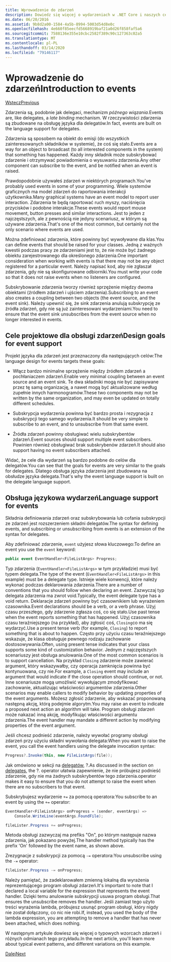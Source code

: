 ```yaml
---
title: Wprowadzenie do zdarzeń
description: Dowiedz się więcej o wydarzeniach w .NET Core i naszych celach projektowania języka dla wydarzeń w tym przeglądzie.
ms.date: 06/20/2016
ms.assetid: 9b8d2a00-1584-4a5b-8994-5003d54d8e0c
ms.openlocfilehash: 4e660f85eecfd5668919baf21a0d26f858faf5a6
ms.sourcegitcommit: 7588136e355e10cbc2582f389c90c127363c02a5
ms.translationtype: MT
ms.contentlocale: pl-PL
ms.lasthandoff: 03/14/2020
ms.locfileid: "79146117"
---
```

# <a name="introduction-to-events"></a><span data-ttu-id="6296c-103">Wprowadzenie do zdarzeń</span><span class="sxs-lookup"><span data-stu-id="6296c-103">Introduction to events</span></span>

[<span data-ttu-id="6296c-104">Wstecz</span><span class="sxs-lookup"><span data-stu-id="6296c-104">Previous</span></span>](delegates-patterns.md)

<span data-ttu-id="6296c-105">Zdarzenia są, podobnie jak delegaci, mechanizm *późnego wiązania.*</span><span class="sxs-lookup"><span data-stu-id="6296c-105">Events are, like delegates, a *late binding* mechanism.</span></span> <span data-ttu-id="6296c-106">W rzeczywistości zdarzenia są zbudowane na obsługę języka dla delegatów.</span><span class="sxs-lookup"><span data-stu-id="6296c-106">In fact, events are built on the language support for delegates.</span></span>

<span data-ttu-id="6296c-107">Zdarzenia są sposobem na obiekt do emisji (do wszystkich zainteresowanych składników w systemie), że coś się stało.</span><span class="sxs-lookup"><span data-stu-id="6296c-107">Events are a way for an object to broadcast (to all interested components in the system) that something has happened.</span></span> <span data-ttu-id="6296c-108">Każdy inny składnik może subskrybować zdarzenie i otrzymywać powiadomienia o wysuwaniu zdarzenia.</span><span class="sxs-lookup"><span data-stu-id="6296c-108">Any other component can subscribe to the event, and be notified when an event is raised.</span></span>

<span data-ttu-id="6296c-109">Prawdopodobnie używałeś zdarzeń w niektórych programach.</span><span class="sxs-lookup"><span data-stu-id="6296c-109">You've probably used events in some of your programming.</span></span> <span data-ttu-id="6296c-110">Wiele systemów graficznych ma model zdarzeń do raportowania interakcji użytkownika.</span><span class="sxs-lookup"><span data-stu-id="6296c-110">Many graphical systems have an event model to report user interaction.</span></span> <span data-ttu-id="6296c-111">Zdarzenia te będą raportować ruch myszy, naciśnięcia przycisków i podobne interakcje.</span><span class="sxs-lookup"><span data-stu-id="6296c-111">These events would report mouse movement, button presses and similar interactions.</span></span> <span data-ttu-id="6296c-112">Jest to jeden z najczęstszych, ale z pewnością nie jedyny scenariusz, w którym są używane zdarzenia.</span><span class="sxs-lookup"><span data-stu-id="6296c-112">That's one of the most common, but certainly not the only scenario where events are used.</span></span>

<span data-ttu-id="6296c-113">Można zdefiniować zdarzenia, które powinny być wywoływane dla klas.</span><span class="sxs-lookup"><span data-stu-id="6296c-113">You can define events that should be raised for your classes.</span></span> <span data-ttu-id="6296c-114">Jedną z ważnych kwestii podczas pracy ze zdarzeniami jest to, że nie może być żadnego obiektu zarejestrowanego dla określonego zdarzenia.</span><span class="sxs-lookup"><span data-stu-id="6296c-114">One important consideration when working with events is that there may not be any object registered for a particular event.</span></span> <span data-ttu-id="6296c-115">Należy napisać kod, aby nie zgłaszał zdarzenia, gdy nie są skonfigurowane odbiorniki.</span><span class="sxs-lookup"><span data-stu-id="6296c-115">You must write your code so that it does not raise events when no listeners are configured.</span></span>

<span data-ttu-id="6296c-116">Subskrybowanie zdarzenia tworzy również sprzężenie między dwoma obiektami (źródłem zdarzeń i ujściem zdarzenia).</span><span class="sxs-lookup"><span data-stu-id="6296c-116">Subscribing to an event also creates a coupling between two objects (the event source, and the event sink).</span></span> <span data-ttu-id="6296c-117">Należy upewnić się, że sink zdarzenia anulują subskrypcję ze źródła zdarzeń, gdy nie są już zainteresowani wydarzeniami.</span><span class="sxs-lookup"><span data-stu-id="6296c-117">You need to ensure that the event sink unsubscribes from the event source when no longer interested in events.</span></span>

## <a name="design-goals-for-event-support"></a><span data-ttu-id="6296c-118">Cele projektowe dla obsługi zdarzeń</span><span class="sxs-lookup"><span data-stu-id="6296c-118">Design goals for event support</span></span>

<span data-ttu-id="6296c-119">Projekt języka dla zdarzeń jest przeznaczony dla następujących celów:</span><span class="sxs-lookup"><span data-stu-id="6296c-119">The language design for events targets these goals:</span></span>

- <span data-ttu-id="6296c-120">Włącz bardzo minimalne sprzężenie między źródłem zdarzeń a pochłaniaczem zdarzeń.</span><span class="sxs-lookup"><span data-stu-id="6296c-120">Enable very minimal coupling between an event source and an event sink.</span></span> <span data-ttu-id="6296c-121">Te dwa składniki mogą nie być zapisywane przez tę samą organizację, a nawet mogą być aktualizowane według zupełnie innych harmonogramów.</span><span class="sxs-lookup"><span data-stu-id="6296c-121">These two components may not be written by the same organization, and may even be updated on totally different schedules.</span></span>

- <span data-ttu-id="6296c-122">Subskrypcja wydarzenia powinna być bardzo prosta i rezygnacja z subskrypcji tego samego wydarzenia.</span><span class="sxs-lookup"><span data-stu-id="6296c-122">It should be very simple to subscribe to an event, and to unsubscribe from that same event.</span></span>

- <span data-ttu-id="6296c-123">Źródła zdarzeń powinny obsługiwać wielu subskrybentów zdarzeń.</span><span class="sxs-lookup"><span data-stu-id="6296c-123">Event sources should support multiple event subscribers.</span></span> <span data-ttu-id="6296c-124">Powinien również obsługiwać brak subskrybenów zdarzeń.</span><span class="sxs-lookup"><span data-stu-id="6296c-124">It should also support having no event subscribers attached.</span></span>

<span data-ttu-id="6296c-125">Widać, że cele dla wydarzeń są bardzo podobne do celów dla delegatów.</span><span class="sxs-lookup"><span data-stu-id="6296c-125">You can see that the goals for events are very similar to the goals for delegates.</span></span>
<span data-ttu-id="6296c-126">Dlatego obsługa języka zdarzenia jest zbudowana na obsłudze języka delegata.</span><span class="sxs-lookup"><span data-stu-id="6296c-126">That's why the event language support is built on the delegate language support.</span></span>

## <a name="language-support-for-events"></a><span data-ttu-id="6296c-127">Obsługa językowa wydarzeń</span><span class="sxs-lookup"><span data-stu-id="6296c-127">Language support for events</span></span>

<span data-ttu-id="6296c-128">Składnia definiowania zdarzeń oraz subskrybowania lub cofania subskrypcji ze zdarzeń jest rozszerzeniem składni delegatów.</span><span class="sxs-lookup"><span data-stu-id="6296c-128">The syntax for defining events, and subscribing or unsubscribing from events is an extension of the syntax for delegates.</span></span>

<span data-ttu-id="6296c-129">Aby zdefiniować zdarzenie, `event` użyjesz słowa kluczowego:</span><span class="sxs-lookup"><span data-stu-id="6296c-129">To define an event you use the `event` keyword:</span></span>

```csharp
public event EventHandler<FileListArgs> Progress;
```

<span data-ttu-id="6296c-130">Typ zdarzenia (`EventHandler<FileListArgs>` w tym przykładzie) musi być typem delegata.</span><span class="sxs-lookup"><span data-stu-id="6296c-130">The type of the event (`EventHandler<FileListArgs>` in this example) must be a delegate type.</span></span> <span data-ttu-id="6296c-131">Istnieje wiele konwencji, które należy wykonać podczas deklarowania zdarzenia.</span><span class="sxs-lookup"><span data-stu-id="6296c-131">There are a number of conventions that you should follow when declaring an event.</span></span> <span data-ttu-id="6296c-132">Zazwyczaj typ delegata zdarzenia ma zwrot void.</span><span class="sxs-lookup"><span data-stu-id="6296c-132">Typically, the event delegate type has a void return.</span></span>
<span data-ttu-id="6296c-133">Deklaracje zdarzeń powinny być czasownikiem lub wyrażeniem czasownika.</span><span class="sxs-lookup"><span data-stu-id="6296c-133">Event declarations should be a verb, or a verb phrase.</span></span>
<span data-ttu-id="6296c-134">Użyj czasu przeszłego, gdy zdarzenie zgłasza coś, co się stało.</span><span class="sxs-lookup"><span data-stu-id="6296c-134">Use past tense when the event reports something that has happened.</span></span> <span data-ttu-id="6296c-135">Użyj czasownika czasu teraźniejszego (na przykład), aby zgłosić coś, `Closing`co ma się wydarzyć.</span><span class="sxs-lookup"><span data-stu-id="6296c-135">Use a present tense verb (for example, `Closing`) to report something that is about to happen.</span></span> <span data-ttu-id="6296c-136">Często przy użyciu czasu teraźniejszego wskazuje, że klasa obsługuje pewnego rodzaju zachowanie dostosowywania.</span><span class="sxs-lookup"><span data-stu-id="6296c-136">Often, using present tense indicates that your class supports some kind of customization behavior.</span></span> <span data-ttu-id="6296c-137">Jednym z najczęstszych scenariuszy jest obsługa anulowania.</span><span class="sxs-lookup"><span data-stu-id="6296c-137">One of the most common scenarios is to support cancellation.</span></span> <span data-ttu-id="6296c-138">Na przykład `Closing` zdarzenie może zawierać argument, który wskazywałby, czy operacja zamknięcia powinna być kontynuowana, czy nie.</span><span class="sxs-lookup"><span data-stu-id="6296c-138">For example, a `Closing` event may include an argument that would indicate if the close operation should continue, or not.</span></span>  <span data-ttu-id="6296c-139">Inne scenariusze mogą umożliwić wywołującym zmodyfikować zachowanie, aktualizując właściwości argumentów zdarzenia.</span><span class="sxs-lookup"><span data-stu-id="6296c-139">Other scenarios may enable callers to modify behavior by updating properties of the event arguments.</span></span> <span data-ttu-id="6296c-140">Możesz zgłosić zdarzenie, aby wskazać proponowaną następną akcję, którą podejmie algorytm.</span><span class="sxs-lookup"><span data-stu-id="6296c-140">You may raise an event to indicate a proposed next action an algorithm will take.</span></span> <span data-ttu-id="6296c-141">Program obsługi zdarzeń może nakazać inną akcję, modyfikując właściwości argumentu zdarzenia.</span><span class="sxs-lookup"><span data-stu-id="6296c-141">The event handler may mandate a different action by modifying  properties of the event argument.</span></span>

<span data-ttu-id="6296c-142">Jeśli chcesz podnieść zdarzenie, należy wywołać programy obsługi zdarzeń przy użyciu składni wywołania delegata:</span><span class="sxs-lookup"><span data-stu-id="6296c-142">When you want to raise the event, you call the event handlers using the delegate invocation syntax:</span></span>

```csharp
Progress?.Invoke(this, new FileListArgs(file));
```

<span data-ttu-id="6296c-143">Jak omówiono w sekcji na [delegatów](delegates-patterns.md), ?.</span><span class="sxs-lookup"><span data-stu-id="6296c-143">As discussed in the section on [delegates](delegates-patterns.md), the ?.</span></span>
<span data-ttu-id="6296c-144">operator ułatwia zapewnienie, że nie próbujesz podnieść zdarzenie, gdy nie ma żadnych subskrybentów tego zdarzenia.</span><span class="sxs-lookup"><span data-stu-id="6296c-144">operator makes it easy to ensure that you do not attempt to raise the event when there are no subscribers to that event.</span></span>

<span data-ttu-id="6296c-145">Subskrybujesz wydarzenie `+=` za pomocą operatora:</span><span class="sxs-lookup"><span data-stu-id="6296c-145">You subscribe to an event by using the `+=` operator:</span></span>

```csharp
EventHandler<FileListArgs> onProgress = (sender, eventArgs) =>
    Console.WriteLine(eventArgs.FoundFile);

fileLister.Progress += onProgress;
```

<span data-ttu-id="6296c-146">Metoda obsługi zazwyczaj ma prefiks "On", po którym następuje nazwa zdarzenia, jak pokazano powyżej.</span><span class="sxs-lookup"><span data-stu-id="6296c-146">The handler method typically has the prefix 'On' followed by the event name, as shown above.</span></span>

<span data-ttu-id="6296c-147">Zrezygnacje z subskrypcji za pomocą `-=` operatora:</span><span class="sxs-lookup"><span data-stu-id="6296c-147">You unsubscribe using the `-=` operator:</span></span>

```csharp
fileLister.Progress -= onProgress;
```

<span data-ttu-id="6296c-148">Należy pamiętać, że zadeklarowałem zmienną lokalną dla wyrażenia reprezentującego program obsługi zdarzeń.</span><span class="sxs-lookup"><span data-stu-id="6296c-148">It's important to note that I declared a local variable for the expression that represents the event handler.</span></span> <span data-ttu-id="6296c-149">Dzięki temu anulowanie subskrypcji usuwa program obsługi.</span><span class="sxs-lookup"><span data-stu-id="6296c-149">That ensures the unsubscribe removes the handler.</span></span>
<span data-ttu-id="6296c-150">Jeśli zamiast tego użyto treści wyrażenia lambda, próbujesz usunąć program obsługi, który nigdy nie został dołączony, co nic nie robi.</span><span class="sxs-lookup"><span data-stu-id="6296c-150">If, instead, you used the body of the lambda expression, you are attempting to remove a handler that has never been attached, which does nothing.</span></span>

<span data-ttu-id="6296c-151">W następnym artykule dowiesz się więcej o typowych wzorcach zdarzeń i różnych odmianach tego przykładu.</span><span class="sxs-lookup"><span data-stu-id="6296c-151">In the next article, you'll learn more about typical event patterns, and different variations on this example.</span></span>

[<span data-ttu-id="6296c-152">Dalej</span><span class="sxs-lookup"><span data-stu-id="6296c-152">Next</span></span>](event-pattern.md)
